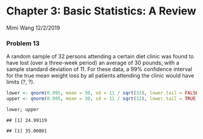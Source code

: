 Chapter 3: Basic Statistics: A Review
================
Mimi Wang
12/2/2019

### Problem 13

A random sample of 32 persons attending a certain diet clinic was found
to have lost (over a three-week period) an average of 30 pounds, with a
sample standard deviation of 11. For these data, a 99% confidence
interval for the true mean weight loss by all patients attending the
clinic would have limits (?, ?).

``` r
lower <- qnorm(0.995, mean = 30, sd = 11 / sqrt(32), lower.tail = FALSE)
upper <- qnorm(0.995, mean = 30, sd = 11 / sqrt(32), lower.tail = TRUE)

lower; upper
```

    ## [1] 24.99119

    ## [1] 35.00881
